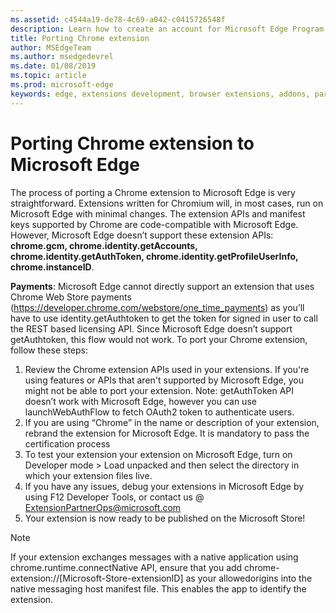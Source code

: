 ```yaml
---
ms.assetid: c4544a19-de78-4c69-a042-c0415726548f
description: Learn how to create an account for Microsoft Edge Program to Partner center.
title: Porting Chrome extension
author: MSEdgeTeam
ms.author: msedgedevrel
ms.date: 01/08/2019
ms.topic: article
ms.prod: microsoft-edge
keywords: edge, extensions development, browser extensions, addons, partner center, developer
---
```


# Porting Chrome extension to Microsoft Edge

The process of porting a Chrome extension to Microsoft Edge is very straightforward. Extensions written for Chromium will, in most cases, run on Microsoft Edge with minimal changes. The extension APIs and manifest keys supported by Chrome are code-compatible with Microsoft Edge. However, Microsoft Edge doesn’t support these extension APIs: **chrome.gcm, chrome.identity.getAccounts, chrome.identity.getAuthToken, chrome.identity.getProfileUserInfo, chrome.instanceID**.  

**Payments**: Microsoft Edge cannot directly support an extension that uses Chrome Web Store payments (<https://developer.chrome.com/webstore/one_time_payments>) as you’ll have to use identity.getAuthtoken to get the token for signed in user to call the REST based licensing API. Since Microsoft Edge doesn’t support getAuthtoken, this flow would not work.
To port your Chrome extension,  follow these steps:  

1. Review the Chrome extension APIs used in your extensions. If you're using features or APIs that aren't supported by Microsoft Edge, you might not be able to port your extension.
Note: getAuthToken API doesn’t work with Microsoft Edge, however you can use launchWebAuthFlow to fetch OAuth2 token to authenticate users.
2. If you are using “Chrome” in the name or description of your extension, rebrand the extension for Microsoft Edge. It is mandatory to pass the certification process
3. To test your extension your extension on Microsoft Edge, turn on Developer mode >  Load unpacked and then select the directory in which your extension files live.
4. If you have any issues, debug your extensions in Microsoft Edge by using F12 Developer Tools, or contact us @ ExtensionPartnerOps@microsoft.com
5. Your extension is now ready to be published on the Microsoft Store!
  
> [!Note]
>If your extension exchanges messages with a native application using chrome.runtime.connectNative API, ensure that you add chrome-extension://[Microsoft-Store-extensionID] as your allowedorigins into the native messaging host manifest file. This enables the app to identify the extension.
